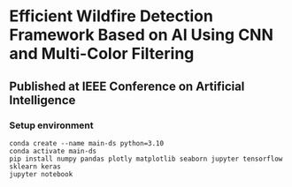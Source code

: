 # Efficient Wildfire Detection Framework Based on AI Using CNN and Multi-Color Filtering
## Published at IEEE Conference on Artificial Intelligence

### Setup environment
```
conda create --name main-ds python=3.10
conda activate main-ds
pip install numpy pandas plotly matplotlib seaborn jupyter tensorflow sklearn keras 
jupyter notebook
```
